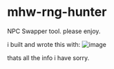 # mhw-rng-hunter
 NPC Swapper tool. please enjoy.

 i built and wrote this with:
![image](https://github.com/McVaxius/mhw-rng-hunter/assets/135515620/06158b16-a53b-4ee5-a07c-45d0812bd117)

thats all the info i have sorry.
